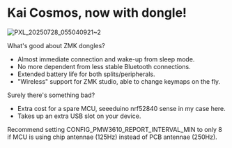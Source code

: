 # Kai Cosmos, now with dongle!

![PXL_20250728_055040921~2](https://github.com/user-attachments/assets/8fa0792a-99ce-4186-a578-757c4baacf57)

What's good about ZMK dongles?<br/>
- Almost immediate connection and wake-up from sleep mode.<br/>
- No more dependent from less stable Bluetooth connections.<br/>
- Extended battery life for both splits/peripherals.<br/>
- "Wireless" support for ZMK studio, able to change keymaps on the fly.<br/>

Surely there's something bad?<br/>
- Extra cost for a spare MCU, seeeduino nrf52840 sense in my case here.<br/>
- Takes up an extra USB slot on your device.

Recommend setting CONFIG_PMW3610_REPORT_INTERVAL_MIN to only 8 if MCU is using chip antennae (125Hz) instead of PCB antennae (250Hz).